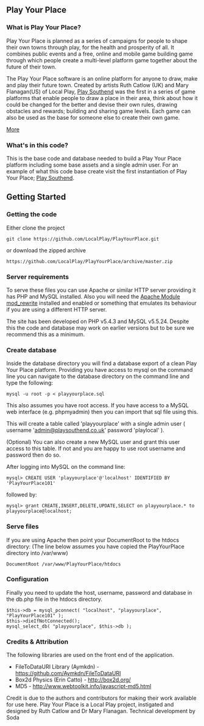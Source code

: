 ## Play Your Place 

### What is Play Your Place? 

Play Your Place is planned as a series of campaigns for people to shape their own towns through play, for the health and prosperity of all. It combines public events and a free, online and mobile game building game through which people create a multi-level platform game together about the future of their town.

The Play Your Place software is an online platform for anyone to draw, make and play their future town. Created by artists Ruth Catlow (UK) and Mary Flanagan(US) of Local Play, [Play Southend](http://playsouthend.co.uk/) was the first in a series of game platforms that enable people to draw a place in their area, think about how it could be changed for the better and devise their own rules, drawing obstacles and rewards; building and sharing game levels. Each game can also be used as the base for someone else to create their own game.

[More](http://localplay.org.uk/about/)

### What's in this code?

This is the base code and database needed to build a Play Your Place platform including some base assets and a single admin user. For an example of what this code base create visit the first instantiation of Play Your Place; [Play Southend](http://playsouthend.co.uk/).


## Getting Started

### Getting the code

Either clone the project

	git clone https://github.com/LocalPlay/PlayYourPlace.git

or download the zipped archive
	
    https://github.com/LocalPlay/PlayYourPlace/archive/master.zip

### Server requirements

To serve these files you can use Apache or similar HTTP server providing it has PHP and MySQL installed. Also you will need the [Apache Module mod_rewrite](http://httpd.apache.org/docs/current/mod/mod_rewrite.html) installed and enabled or something that emulates its behaviour if you are using a different HTTP server. 

The site has been developed on PHP v5.4.3 and MySQL v5.5.24. Despite this the code and database may work on earlier versions but to be sure we recommend this as a minimum.

### Create database

Inside the database directory you will find a database export of a clean Play Your Place platform. Providing you have access to mysql on the command line you can navigate to the database directory on the command line and type the following:

	mysql -u root -p < playyourplace.sql

This also assumes you have root access. If you have access to a MySQL web interface (e.g. phpmyadmin) then you can import that sql file using this. 

This will create a table called 'playyourplace' with a single admin user
( username 'admin@playsouthend.co.uk' password 'playlocal' ).

(Optional) You can also create a new MySQL user and grant this user access to this table. If not and you are happy to use root username and password then do so. 

After logging into MySQL on the command line:

	mysql> CREATE USER 'playyourplace'@'localhost' IDENTIFIED BY 'PlayYourPlace101'

followed by:

	mysql> grant CREATE,INSERT,DELETE,UPDATE,SELECT on playyourplace.* to playyourplace@localhost;
    
### Serve files

If you are using Apache then point your DocumentRoot to the htdocs directory: (The line below assumes you have copied the PlayYourPlace directory into /var/www)

	DocumentRoot /var/www/PlayYourPlace/htdocs


### Configuration

Finally you need to update the host, username, password and database in the db.php file in the htdocs directory.

	$this->db = mysql_pconnect( "localhost", "playyourplace", "PlayYourPlace101" );
    $this->dieIfNotConnected();
    mysql_select_db( "playyourplace", $this->db );

### Credits & Attribution 

The following libraries are used on the front end of the application.

* FileToDataURI Library (Aymkdn) - https://github.com/Aymkdn/FileToDataURI
* Box2d Physics (Erin Catto) - http://box2d.org/
* MD5 - http://www.webtoolkit.info/javascript-md5.html

Credit is due to the authors and contributors for making their work available for use here.
Play Your Place is a Local Play project, instigated and designed by Ruth Catlow and Dr Mary Flanagan. Technical development by Soda 

